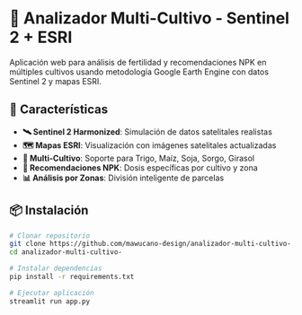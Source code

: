 # 🌱 Analizador Multi-Cultivo - Sentinel 2 + ESRI

Aplicación web para análisis de fertilidad y recomendaciones NPK en múltiples cultivos usando metodología Google Earth Engine con datos Sentinel 2 y mapas ESRI.

## 🚀 Características

- **🛰️ Sentinel 2 Harmonized**: Simulación de datos satelitales realistas
- **🗺️ Mapas ESRI**: Visualización con imágenes satelitales actualizadas
- **🌱 Multi-Cultivo**: Soporte para Trigo, Maíz, Soja, Sorgo, Girasol
- **💊 Recomendaciones NPK**: Dosis específicas por cultivo y zona
- **📊 Análisis por Zonas**: División inteligente de parcelas

## 📦 Instalación

```bash
# Clonar repositorio
git clone https://github.com/mawucano-design/analizador-multi-cultivo-.git
cd analizador-multi-cultivo-

# Instalar dependencias
pip install -r requirements.txt

# Ejecutar aplicación
streamlit run app.py
